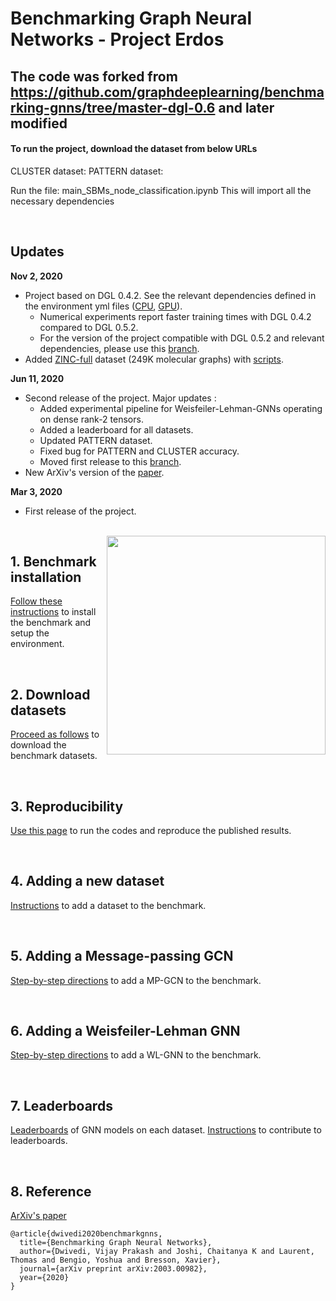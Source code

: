 

# Benchmarking Graph Neural Networks - Project Erdos

## The code was forked from https://github.com/graphdeeplearning/benchmarking-gnns/tree/master-dgl-0.6 and later modified

#### To run the project, download the dataset from below URLs
CLUSTER dataset: 
PATTERN dataset: 

Run the file: main_SBMs_node_classification.ipynb
This will import all the necessary dependencies

<br>

## Updates

**Nov 2, 2020**
* Project based on DGL 0.4.2. See the relevant dependencies defined in the environment yml files ([CPU](./environment_cpu.yml), [GPU](./environment_gpu.yml)).
	+ Numerical experiments report faster training times with DGL 0.4.2 compared to DGL 0.5.2.
	+ For the version of the project compatible with DGL 0.5.2 and relevant dependencies, please use this [branch](https://github.com/graphdeeplearning/benchmarking-gnns/tree/master-dgl-0.5.2).
 * Added [ZINC-full](./data/script_download_molecules.sh) dataset (249K molecular graphs) with [scripts](./scripts/ZINC-full/).


**Jun 11, 2020**
* Second release of the project. Major updates : 
	+ Added experimental pipeline for Weisfeiler-Lehman-GNNs operating on dense rank-2 tensors.
	+ Added a leaderboard for all datasets.
	+ Updated PATTERN dataset.
	+ Fixed bug for PATTERN and CLUSTER accuracy.
	+ Moved first release to this [branch](https://github.com/graphdeeplearning/benchmarking-gnns/tree/arXivV1).
* New ArXiv's version of the [paper](https://arxiv.org/pdf/2003.00982.pdf).


**Mar 3, 2020**
* First release of the project.



<br>

<img src="./docs/gnns.jpg" align="right" width="350"/>


## 1. Benchmark installation

[Follow these instructions](./docs/01_benchmark_installation.md) to install the benchmark and setup the environment.


<br>

## 2. Download datasets

[Proceed as follows](./docs/02_download_datasets.md) to download the benchmark datasets.


<br>

## 3. Reproducibility 

[Use this page](./docs/03_run_codes.md) to run the codes and reproduce the published results.


<br>

## 4. Adding a new dataset 

[Instructions](./docs/04_add_dataset.md) to add a dataset to the benchmark.


<br>

## 5. Adding a Message-passing GCN

[Step-by-step directions](./docs/05_add_mpgcn.md) to add a MP-GCN to the benchmark.


<br>

## 6. Adding a Weisfeiler-Lehman GNN

[Step-by-step directions](./docs/06_add_wlgnn.md) to add a WL-GNN to the benchmark.


<br>

## 7. Leaderboards

[Leaderboards](./docs/07_leaderboards.md) of GNN models on each dataset. [Instructions](./docs/07_contribute_leaderboards.md) to contribute to leaderboards.


<br>

## 8. Reference 

[ArXiv's paper](https://arxiv.org/pdf/2003.00982.pdf)
```
@article{dwivedi2020benchmarkgnns,
  title={Benchmarking Graph Neural Networks},
  author={Dwivedi, Vijay Prakash and Joshi, Chaitanya K and Laurent, Thomas and Bengio, Yoshua and Bresson, Xavier},
  journal={arXiv preprint arXiv:2003.00982},
  year={2020}
}
```



<br><br><br>

